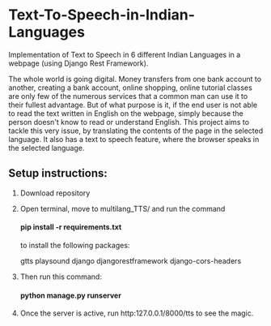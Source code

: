 # Text-To-Speech-in-Indian-Languages
Implementation of Text to Speech in 6 different Indian Languages in a webpage (using Django Rest Framework).

The whole world is going digital. Money transfers from one bank account to another, creating a bank account, online shopping, online tutorial classes are only few of the numerous services that a common man can use it to their fullest advantage. But of what purpose is it, if the end user is not able to read the text written in English on the webpage, simply because the person doesn't know to read or understand English. This project aims to tackle this very issue, by translating the contents of the page in the selected language. It also has a text to speech feature, where the browser speaks in the selected language.

## Setup instructions:

1. Download repository
2. Open terminal, move to multilang_TTS/ and run the command
   #### pip install -r requirements.txt
   to install the following packages:
   
   gtts
   playsound
   django
   djangorestframework
   django-cors-headers
   
3. Then run this command:
   #### python manage.py runserver
   
4. Once the server is active, run http:127.0.0.1/8000/tts to see the magic.
